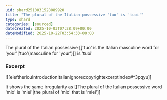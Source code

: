 ```yaml
---
uid: shard2510031528089920
title: "The plural of the Italian possessive 'tuo' is 'tuoi'"
type: shard
categories: [sourced]
dateCreated: 2025-10-03T07:28:09+00:00
dateModified: 2025-10-22T03:54:33+00:00
---
```

The plural of the Italian possessive [['tuo' is the Italian masculine word for 'your'|'tuo'(masculine for 'your')]] is 'tuoi'
### Excerpt
![[eleftheriouIntroductionItalianignorecopyrightexcerptindex#^3pqyu]]

It shows the same irregularity as [[The plural of the Italian possessive word 'mio' is 'miei'|the plural of 'mio' that is 'miei']]